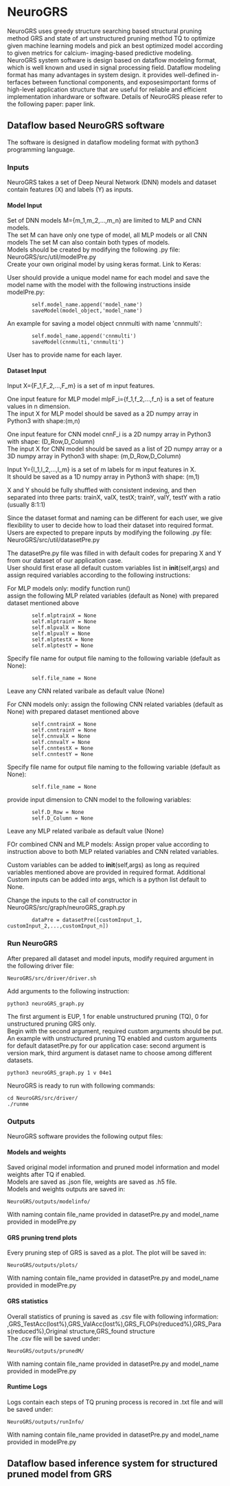 # NeuroGRS
NeuroGRS uses greedy structure searching based structural pruning method GRS and
state of art unstructured pruning method TQ to optimize given machine learning 
models and pick an best optimized model according to given metrics for calcium-
imaging-based predictive modeling. NeuroGRS system software is design based on 
dataflow modeling format, which is well known and used in signal processing 
field. Dataflow modeling format has many advantages in system design.  it 
provides well-defined in-terfaces between functional components, and 
exposesimportant forms of high-level application structure that are useful 
for reliable and efficient implementation inhardware or software. Details of 
NeuroGRS please refer to the following paper:
paper link.

## Dataflow based NeuroGRS software
The software is designed in dataflow modeling format with python3 programming language.   
### Inputs
NeuroGRS takes a set of Deep Neural Network (DNN) models and dataset contain features (X) and labels (Y) as inputs.  

#### Model Input
Set of DNN models M={m_1,m_2,...,m_n} are limited to MLP and CNN models.  
The set M can have only one type of model, all MLP models or all CNN models 
The set M can also contain both types of models.  
Models should be created by modifying the following .py file:  
NeuroGRS/src/util/modelPre.py  
Create your own original model by using keras format. 
Link to Keras:  

User should provide a unique model name for each model and save the model name with the model with the following instructions inside modelPre.py:  
```
        self.model_name.append('model_name')
        saveModel(model_object,'model_name')
```
An example for saving a model object cnnmulti with name 'cnnmulti':
```
        self.model_name.append('cnnmulti')
        saveModel(cnnmulti,'cnnmulti')
```
User has to provide name for each layer.  

#### Dataset Input
Input X={F_1,F_2,...,F_m} is a set of m input features.  

One input feature for MLP model mlpF_i={f_1,f_2,...,f_n} is a set of feature values in n dimension.  
The input X for MLP model should be saved as a 2D numpy array in Python3 with shape:(m,n)  

One input feature for CNN model cnnF_i is a 2D numpy array in Python3 with shape: (D_Row,D_Column)  
The input X for CNN model should be saved as a list of 2D numpy array or a 3D numpy array in Python3 with shape: (m,D_Row,D_Column)  

Input Y={l_1,l_2,...,l_m} is a set of m labels for m input features in X.  
It should be saved as a 1D numpy array in Python3 with shape: (m,1)  

X and Y should be fully shuffled with consistent indexing, and then separated into three parts: trainX, valX, testX; trainY, valY, testY with a ratio (usually 8:1:1)  

Since the dataset format and naming can be different for each user, we give flexibility to user to decide how to load their dataset into required format.  
Users are expected to prepare inputs by modifying the following .py file:  
NeuroGRS/src/util/datasetPre.py  

The datasetPre.py file was filled in with default codes for preparing X and Y from our dataset of our application case.  
User should first erase all default custom variables list in __init__(self,args) and assign required variables according to the following instructions:    

For MLP models only:
modify function run()  
assign the following MLP related variables (default as None) with prepared dataset mentioned above  
```
		self.mlptrainX = None
        self.mlptrainY = None
        self.mlpvalX = None
        self.mlpvalY = None
        self.mlptestX = None
        self.mlptestY = None
```
Specify file name for output file naming to the following variable (default as None):  
```
		self.file_name = None
```
Leave any CNN related varibale as default value (None)

For CNN models only:
assign the following CNN related variables (default as None) with prepared dataset mentioned above
```
		self.cnntrainX = None
        self.cnntrainY = None
        self.cnnvalX = None
        self.cnnvalY = None
        self.cnntestX = None
        self.cnntestY = None
```
Specify file name for output file naming to the following variable (default as None):
```
		self.file_name = None
```
provide input dimension to CNN model to the following variables:
```
        self.D_Row = None
        self.D_Column = None
```
Leave any MLP related varibale as default value (None)

FOr combined CNN and MLP models:
Assign proper value according to instruction above to both MLP related variables and CNN related variables.  

Custom variables can be added to __init__(self,args) as long as required variables mentioned above are provided in required format.
Additional Custom inputs can be added into args, which is a python list default to None.  

Change the inputs to the call of constructor in NeuroGRS/src/graph/neuroGRS_graph.py  
```
		dataPre = datasetPre([customInput_1, customInput_2,...,customInput_n])  
```

### Run NeuroGRS
After prepared all dataset and model inputs, modify required argument in the following driver file:  
```
NeuroGRS/src/driver/driver.sh
```
Add arguments to the following instruction:  
```
python3 neuroGRS_graph.py
```
The first argument is EUP, 1 for enable unstructured pruning (TQ), 0 for unstructured pruning GRS only.  
Begin with the second argument, required custom arguments should be put. 
An example with unstructured pruning TQ enabled and custom arguments for default datasetPre.py for our application case: 
second argument is version mark, third argument is dataset name to choose among different datasets.   
```
python3 neuroGRS_graph.py 1 v 04e1
```
NeuroGRS is ready to run with following commands:  
```
cd NeuroGRS/src/driver/
./runme 
```

### Outputs
NeuroGRS software provides the following output files:  
#### Models and weights
Saved original model information and pruned model information and model weights after TQ if enabled.  
Models are saved as .json file, weights are saved as .h5 file.  
Models and weights outputs are saved in:  
```
NeuroGRS/outputs/modelinfo/
```
With naming contain file_name provided in datasetPre.py and model_name provided in modelPre.py  
#### GRS pruning trend plots
Every pruning step of GRS is saved as a plot. 
The plot will be saved in:
```
NeuroGRS/outputs/plots/
```
With naming contain file_name provided in datasetPre.py and model_name provided in modelPre.py  
#### GRS statistics
Overall statistics of pruning is saved as .csv file with following information:  
,GRS_TestAcc(lost%),GRS_ValAcc(lost%),GRS_FLOPs(reduced%),GRS_Paras(reduced%),Original structure,GRS_found structure  
The .csv file will be saved under:  
```
NeuroGRS/outputs/prunedM/
```
With naming contain file_name provided in datasetPre.py and model_name provided in modelPre.py 
#### Runtime Logs
Logs contain each steps of TQ pruning process is recored in .txt file and will be saved under:  
```
NeuroGRS/outputs/runInfo/
```
With naming contain file_name provided in datasetPre.py and model_name provided in modelPre.py 


## Dataflow based inference system for structured pruned model from GRS
